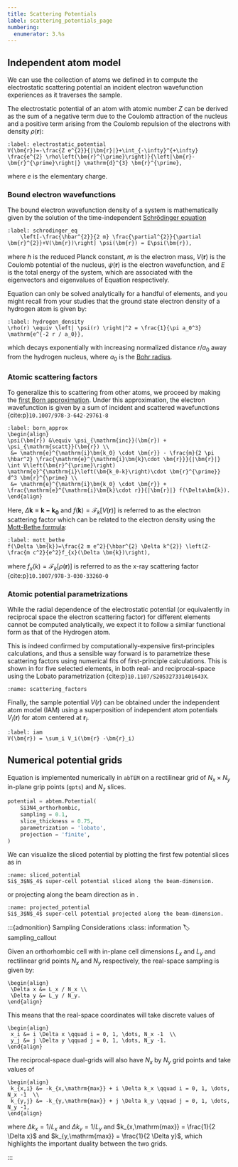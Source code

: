```yaml
---
title: Scattering Potentials
label: scattering_potentials_page
numbering:
  enumerator: 3.%s
---
```


## Independent atom model

We can use the collection of atoms we defined in [](#atomic_models_page) to compute the electrostatic scattering potential an incident electron wavefunction experiences as it traverses the sample.

The electrostatic potential of an atom with atomic number $Z$ can be derived as the sum of a negative term due to the Coulomb attraction of the nucleus and a positive term arising from the Coulomb repulsion of the electrons with density $\rho(\bm{r})$:

```{math}
:label: electrostatic_potential
V(\bm{r})=-\frac{Z e^{2}}{|\bm{r}|}+\int_{-\infty}^{+\infty} \frac{e^{2} \rho\left(\bm{r}^{\prime}\right)}{\left|\bm{r}-\bm{r}^{\prime}\right|} \mathrm{d}^{3} \bm{r}^{\prime},
```

where $e$ is the elementary charge.

### Bound electron wavefunctions

The bound electron wavefunction density of a system is mathematically given by the solution of the time-independent [Schrödinger equation](wiki:Schrödinger_equation)

```{math}
:label: schrodinger_eq
    \left[-\frac{\hbar^{2}}{2 m} \frac{\partial^{2}}{\partial \bm{r}^{2}}+V(\bm{r})\right] \psi(\bm{r}) = E\psi(\bm{r}),
```

where $\hbar$ is the reduced Planck constant, $m$ is the electron mass, $V(\bm{r})$ is the Coulomb potential of the nucleus, $\psi(\bm{r})$ is the electron wavefunction, and $E$ is the total energy of the system, which are associated with the eigenvectors and eigenvalues of Equation [](#schrodinger_eq) respectively.

Equation [](#schrodinger_eq) can only be solved analytically for a handful of elements, and you might recall from your studies that the ground state electron density of a hydrogen atom is given by:

```{math}
:label: hydrogen_density
\rho(r) \equiv \left| \psi(r) \right|^2 = \frac{1}{\pi a_0^3} \mathrm{e^{-2 r / a_0}},
```

which decays exponentially with increasing normalized distance $r/a_0$ away from the hydrogen nucleus, where $a_0$ is the [Bohr radius](wiki:Bohr_radius).

### Atomic scattering factors

To generalize this to scattering from other atoms, we proceed by making the [first Born approximation](wiki:Born_approximation).
Under this approximation, the electron wavefunction is given by a sum of incident and scattered wavefunctions {cite:p}`10.1007/978-3-642-29761-8`

```{math}
:label: born_approx
\begin{align}
\psi(\bm{r}) &\equiv \psi_{\mathrm{inc}}(\bm{r}) + \psi_{\mathrm{scatt}}(\bm{r}) \\
 &= \mathrm{e}^{\mathrm{i}\bm{k_0} \cdot \bm{r}} - \frac{m}{2 \pi \hbar^2} \frac{\mathrm{e}^{\mathrm{i}\bm{k}\cdot \bm{r}}}{|\bm{r}|} \int V\left(\bm{r}^{\prime}\right) \mathrm{e}^{\mathrm{i}\left(\bm{k_0-k}\right)\cdot \bm{r}^{\prime}}  d^3 \bm{r}^{\prime} \\
 &= \mathrm{e}^{\mathrm{i}\bm{k_0} \cdot \bm{r}} + \frac{\mathrm{e}^{\mathrm{i}\bm{k}\cdot r}}{|\bm{r}|} f(\Delta\bm{k}).
\end{align}
```

Here, $\Delta \bm{k} \equiv \bm{k-k_0}$ and $f(\bm{k}) = \mathcal{F}_{k}\left[ V(\bm{r})\right]$ is referred to as the electron scattering factor which can be related to the electron density using the [Mott-Bethe formula](wiki:Mott–Bethe_formula):

```{math}
:label: mott_bethe
f(\Delta \bm{k})=\frac{2 m e^2}{\hbar^{2} \Delta k^{2}} \left(Z-\frac{m c^2}{e^2}f_{x}(\Delta \bm{k})\right),
```

where $f_x(k) = \mathcal{F}_k\left[\rho(\bm{r})\right]$ is referred to as the x-ray scattering factor {cite:p}`10.1007/978-3-030-33260-0`

### Atomic potential parametrizations

While the radial dependence of the electrostatic potential (or equivalently in reciprocal space the electron scattering factor) for different elements cannot be computed analytically, we expect it to follow a similar functional form as that of the Hydrogen atom.

This is indeed confirmed by computationally-expensive first-principles calculations, and thus a sensible way forward is to parametrize these scattering factors using numerical fits of first-principle calculations.
This is shown in [](#scattering_factors) for five selected elements, in both real- and reciprocal-space using the Lobato parametrization {cite:p}`10.1107/S205327331401643X`.

```{figure} #app:scattering_factors
:name: scattering_factors
```

Finally, the sample potential $V(r)$ can be obtained under the independent atom model (IAM) using a superposition of independent atom potentials $V_i(\bm{r})$ for atom centered at $\bm{r}_i$.

```{math}
:label: iam
V(\bm{r}) = \sum_i V_i(\bm{r} -\bm{r}_i)
```

## Numerical potential grids

Equation [](#iam) is implemented numerically in `abTEM` on a rectilinear grid of $N_x \times N_y$ in-plane grip points (`gpts`) and $N_z$ slices.

```python
potential = abtem.Potential(
    Si3N4_orthorhombic,
    sampling = 0.1,
    slice_thickness = 0.75,
    parametrization = 'lobato',
    projection = 'finite',
)

```

We can visualize the sliced potential by plotting the first few potential slices as in [](#sliced_potential)

```{figure} #app:sliced_potential
:name: sliced_potential
Si$_3$N$_4$ super-cell potential sliced along the beam-dimension.
```

or projecting along the beam direction as in [](#projected_potential).

```{figure} #app:projected_potential
:name: projected_potential
Si$_3$N$_4$ super-cell potential projected along the beam-dimension.
```

:::{admonition} Sampling Considerations
:class: information
:label: sampling_callout

Given an orthorhombic cell with in-plane cell dimensions $L_x$ and $L_y$ and rectilinear grid points $N_x$ and $N_y$ respectively, the real-space sampling is given by:

```{math}
\begin{align}
 \Delta x &= L_x / N_x \\
 \Delta y &= L_y / N_y.
\end{align}
```

This means that the real-space coordinates will take discrete values of

```{math}
\begin{align}
 x_i &= i \Delta x \qquad i = 0, 1, \dots, N_x -1  \\
 y_j &= j \Delta y \qquad j = 0, 1, \dots, N_y -1.
\end{align}
```

The reciprocal-space dual-grids will also have $N_x$ by $N_y$ grid points and take values of

```{math}
\begin{align}
 k_{x,i} &= -k_{x,\mathrm{max}} + i \Delta k_x \qquad i = 0, 1, \dots, N_x -1  \\
 k_{y,j} &= -k_{y,\mathrm{max}} + j \Delta k_y \qquad j = 0, 1, \dots, N_y -1,
\end{align}
```

where $\Delta k_x = 1/L_x$ and $\Delta k_y = 1/L_y$ and $k_{x,\mathrm{max}} = \frac{1}{2 \Delta x}$ and $k_{y,\mathrm{max}} = \frac{1}{2 \Delta y}$, which highlights the important duality between the two grids.

:::
